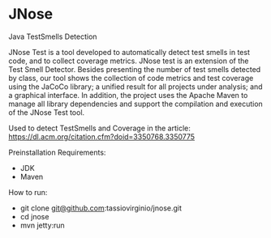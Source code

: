 # JNose
Java TestSmells Detection

JNose Test is a tool developed to automatically detect test smells in test code, and to collect coverage metrics. JNose test is an extension of the Test Smell Detector. Besides presenting the number of test smells detected by class, our tool shows the collection of code metrics and test coverage using the JaCoCo library; a unified result for all projects under analysis; and a graphical interface. In addition, the project uses the Apache Maven to manage all library dependencies and support the compilation and execution of the JNose Test tool.

Used to detect TestSmells and Coverage in the article:
https://dl.acm.org/citation.cfm?doid=3350768.3350775

Preinstallation Requirements:
- JDK
- Maven

How to run:
- git clone git@github.com:tassiovirginio/jnose.git
- cd jnose
- mvn jetty:run


  

